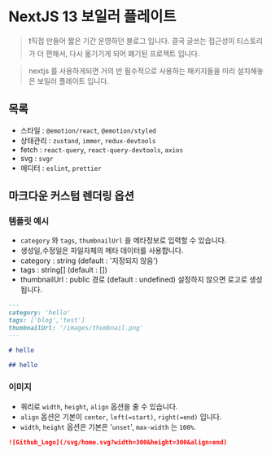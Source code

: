 # NextJS 13 보일러 플레이트

> ❗️직접 만들어 짧은 기간 운영하던 블로그 입니다. 결국 글쓰는 접근성이 티스토리가 더 편해서, 다시 옮기기게 되어 폐기된 프로젝트 입니다.


> nextjs 를 사용하게되면 거의 반 필수적으로 사용하는 패키지들을 미리 설치해놓은 보일러 플레이트 입니다.

## 목록

- 스타일 : `@emotion/react`, `@emotion/styled`
- 상태관리 : `zustand`, `immer`, `redux-devtools`
- fetch : `react-query`, `react-query-devtools`, `axios`
- svg : `svgr`
- 에디터 : `eslint`, `prettier`

## 마크다운 커스텀 렌더링 옵션

### 템플릿 예시

- `category` 와 `tags`, `thumbnailUrl` 을 메타정보로 입력할 수 있습니다.
- 생성일,수정일은 파일자체의 메타 데이터를 사용합니다.
- category : string (default : '지정되지 않음')
- tags : string[] (default : [])
- thumbnailUrl : public 경로 (default : undefined) 설정하지 않으면 로고로 생성됩니다.

```md
---
category: 'hello'
tags: ['blog','test']
thumbnailUrl: '/images/thumbnail.png'
---

# hello

## hello
```

### 이미지

- 쿼리로 `width`, `height`, `align` 옵션을 줄 수 있습니다.
- `align` 옵션은 기본이 `center`, `left(=start)`, `right(=end)` 입니다.
- `width`, `height` 옵션은 기본은 '`unset`', `max-width` 는 `100%`.

```md
![Github_Logo](/svg/home.svg?width=300&height=300&align=end)
```
